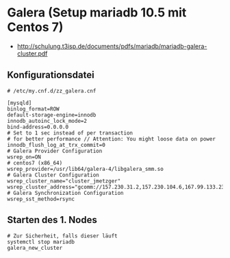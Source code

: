 # Galera (Setup mariadb 10.5 mit Centos 7) 

  * http://schulung.t3isp.de/documents/pdfs/mariadb/mariadb-galera-cluster.pdf
  
## Konfigurationsdatei 

```
# /etc/my.cnf.d/zz_galera.cnf

[mysqld]
binlog_format=ROW
default-storage-engine=innodb
innodb_autoinc_lock_mode=2
bind-address=0.0.0.0
# Set to 1 sec instead of per transaction
# for better performance // Attention: You might loose data on power
innodb_flush_log_at_trx_commit=0
# Galera Provider Configuration
wsrep_on=ON
# centos7 (x86_64)
wsrep_provider=/usr/lib64/galera-4/libgalera_smm.so
# Galera Cluster Configuration
wsrep_cluster_name="cluster_jmetzger"
wsrep_cluster_address="gcomm://157.230.31.2,157.230.104.6,167.99.133.234"
# Galera Synchronization Configuration
wsrep_sst_method=rsync
```

## Starten des 1. Nodes 

```
# Zur Sicherheit, falls dieser läuft
systemctl stop mariadb 
galera_new_cluster 
```
